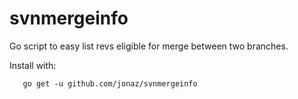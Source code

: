 svnmergeinfo
============

Go script to easy list revs eligible for merge between two branches. 

Install with:
```
   go get -u github.com/jonaz/svnmergeinfo
```

